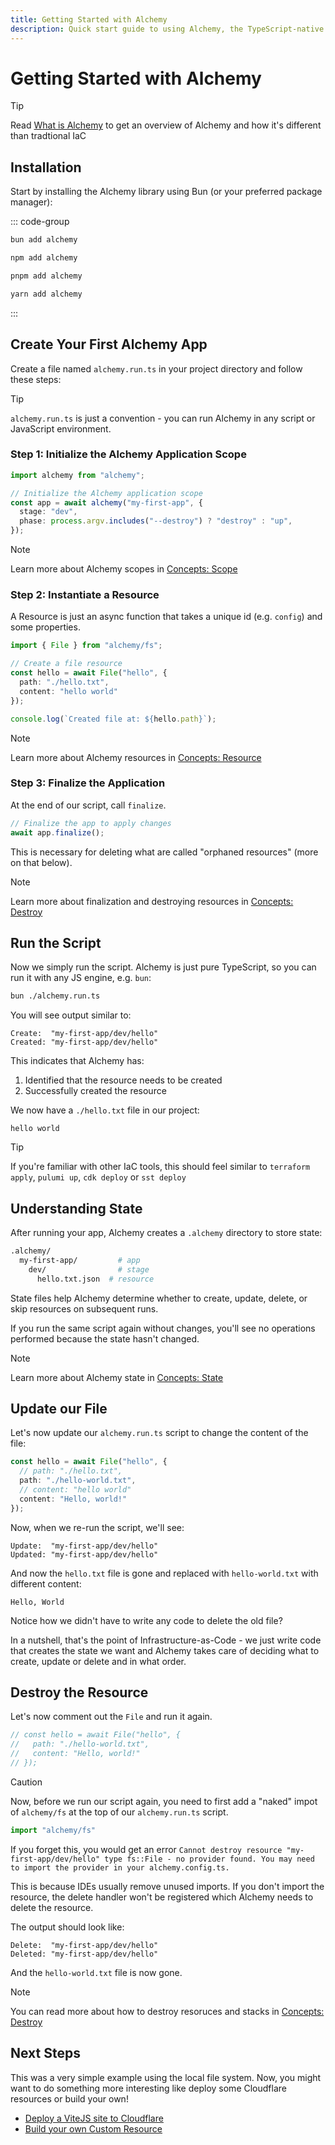 ```yaml
---
title: Getting Started with Alchemy
description: Quick start guide to using Alchemy, the TypeScript-native Infrastructure-as-Code library. Learn how to install, create resources, and manage their lifecycle.
---
```


# Getting Started with Alchemy

> [!TIP]
> Read [What is Alchemy](./what-is-alchemy.md) to get an overview of Alchemy and how it's different than tradtional IaC

## Installation

Start by installing the Alchemy library using Bun (or your preferred package manager):

::: code-group

```sh [bun]
bun add alchemy
```

```sh [npm]
npm add alchemy
```

```sh [pnpm]
pnpm add alchemy
```

```sh [yarn]
yarn add alchemy
```

:::

## Create Your First Alchemy App

Create a file named `alchemy.run.ts` in your project directory and follow these steps:

> [!TIP]
> `alchemy.run.ts` is just a convention - you can run Alchemy in any script or JavaScript environment.

### Step 1: Initialize the Alchemy Application Scope

```typescript
import alchemy from "alchemy";

// Initialize the Alchemy application scope
const app = await alchemy("my-first-app", {
  stage: "dev",
  phase: process.argv.includes("--destroy") ? "destroy" : "up",
});
```

> [!NOTE]
> Learn more about Alchemy scopes in [Concepts: Scope](./concepts/scope.md)

### Step 2: Instantiate a Resource

A Resource is just an async function that takes a unique id (e.g. `config`) and some properties.

```typescript
import { File } from "alchemy/fs";

// Create a file resource
const hello = await File("hello", {
  path: "./hello.txt",
  content: "hello world"
});

console.log(`Created file at: ${hello.path}`);
```

> [!NOTE]
> Learn more about Alchemy resources in [Concepts: Resource](./concepts/resource.md)

### Step 3: Finalize the Application

At the end of our script, call `finalize`.

```typescript
// Finalize the app to apply changes
await app.finalize();
```

This is necessary for deleting what are called "orphaned resources" (more on that below).

> [!NOTE]
> Learn more about finalization and destroying resources in [Concepts: Destroy](./concepts/destroy.md)

## Run the Script

Now we simply run the script. Alchemy is just pure TypeScript, so you can run it with any JS engine, e.g. `bun`:

```bash
bun ./alchemy.run.ts
```

You will see output similar to:

```
Create:  "my-first-app/dev/hello"
Created: "my-first-app/dev/hello"
```

This indicates that Alchemy has:
1. Identified that the resource needs to be created
2. Successfully created the resource

We now have a `./hello.txt` file in our project:
```
hello world
```

> [!TIP]
> If you're familiar with other IaC tools, this should feel similar to `terraform apply`, `pulumi up`, `cdk deploy` or `sst deploy`

## Understanding State

After running your app, Alchemy creates a `.alchemy` directory to store state:

```sh
.alchemy/
  my-first-app/         # app
    dev/                # stage
      hello.txt.json  # resource
```

State files help Alchemy determine whether to create, update, delete, or skip resources on subsequent runs.

If you run the same script again without changes, you'll see no operations performed because the state hasn't changed.

> [!NOTE]
> Learn more about Alchemy state in [Concepts: State](./concepts/state.md)

## Update our File

Let's now update our `alchemy.run.ts` script to change the content of the file:

```ts
const hello = await File("hello", {
  // path: "./hello.txt",
  path: "./hello-world.txt",
  // content: "hello world"
  content: "Hello, world!"
});
```

Now, when we re-run the script, we'll see:
```
Update:  "my-first-app/dev/hello"
Updated: "my-first-app/dev/hello"
```

And now the `hello.txt` file is gone and replaced with `hello-world.txt` with different content:
```
Hello, World
```

Notice how we didn't have to write any code to delete the old file?

In a nutshell, that's the point of Infrastructure-as-Code - we just write code that creates the state we want and Alchemy takes care of deciding what to create, update or delete and in what order.

## Destroy the Resource

Let's now comment out the `File` and run it again.

```typescript
// const hello = await File("hello", {
//   path: "./hello-world.txt",
//   content: "Hello, world!"
// });
```

> [!CAUTION]
> Now, before we run our script again, you need to first add a "naked" impot of `alchemy/fs` at the top of our `alchemy.run.ts` script.
> ```typescript
> import "alchemy/fs"
> ```
> If you forget this, you would get an error
> `Cannot destroy resource "my-first-app/dev/hello" type fs::File - no provider found. You may need to import the provider in your alchemy.config.ts.`
> 
> This is because IDEs usually remove unused imports. If you don't import the resource, the delete handler won't be registered which Alchemy needs to delete the resource.

The output should look like:

```
Delete:  "my-first-app/dev/hello"
Deleted: "my-first-app/dev/hello"
```

And the `hello-world.txt` file is now gone.

> [!NOTE]
> You can read more about how to destroy resoruces and stacks in [Concepts: Destroy](./concepts/destroy.md)

## Next Steps

This was a very simple example using the local file system. Now, you might want to do something more interesting like deploy some Cloudflare resources or build your own!

- [Deploy a ViteJS site to Cloudflare](./guides/cloudflare-vitejs)
- [Build your own Custom Resource](./guides/custom-resources.md)
